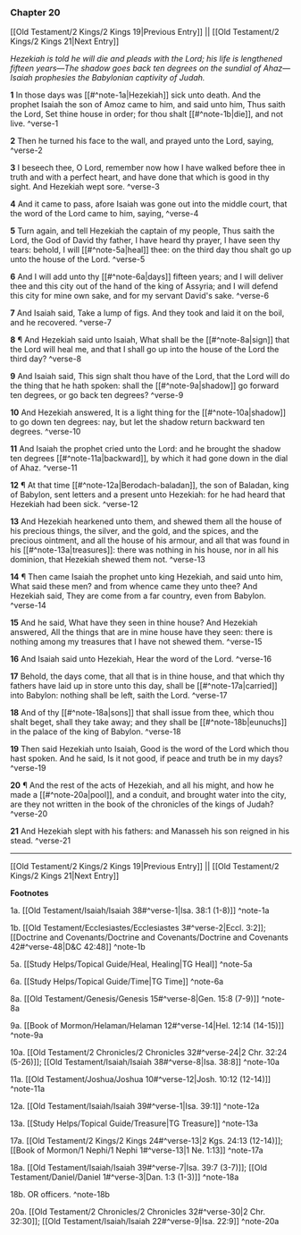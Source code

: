 ### Chapter 20

[[Old Testament/2 Kings/2 Kings 19|Previous Entry]]  ||  [[Old Testament/2 Kings/2 Kings 21|Next Entry]]

*Hezekiah is told he will die and pleads with the Lord; his life is lengthened fifteen years—The shadow goes back ten degrees on the sundial of Ahaz—Isaiah prophesies the Babylonian captivity of Judah.*

**1**  In those days was [[#^note-1a|Hezekiah]] sick unto death. And the prophet Isaiah the son of Amoz came to him, and said unto him, Thus saith the Lord, Set thine house in order; for thou shalt [[#^note-1b|die]], and not live. ^verse-1

**2**  Then he turned his face to the wall, and prayed unto the Lord, saying, ^verse-2

**3**  I beseech thee, O Lord, remember now how I have walked before thee in truth and with a perfect heart, and have done that which is good in thy sight. And Hezekiah wept sore. ^verse-3

**4**  And it came to pass, afore Isaiah was gone out into the middle court, that the word of the Lord came to him, saying, ^verse-4

**5**  Turn again, and tell Hezekiah the captain of my people, Thus saith the Lord, the God of David thy father, I have heard thy prayer, I have seen thy tears: behold, I will [[#^note-5a|heal]] thee: on the third day thou shalt go up unto the house of the Lord. ^verse-5

**6**  And I will add unto thy [[#^note-6a|days]] fifteen years; and I will deliver thee and this city out of the hand of the king of Assyria; and I will defend this city for mine own sake, and for my servant David's sake. ^verse-6

**7**  And Isaiah said, Take a lump of figs. And they took and laid it on the boil, and he recovered. ^verse-7

**8**  ¶ And Hezekiah said unto Isaiah, What shall be the [[#^note-8a|sign]] that the Lord will heal me, and that I shall go up into the house of the Lord the third day? ^verse-8

**9**  And Isaiah said, This sign shalt thou have of the Lord, that the Lord will do the thing that he hath spoken: shall the [[#^note-9a|shadow]] go forward ten degrees, or go back ten degrees? ^verse-9

**10**  And Hezekiah answered, It is a light thing for the [[#^note-10a|shadow]] to go down ten degrees: nay, but let the shadow return backward ten degrees. ^verse-10

**11**  And Isaiah the prophet cried unto the Lord: and he brought the shadow ten degrees [[#^note-11a|backward]], by which it had gone down in the dial of Ahaz. ^verse-11

**12**  ¶ At that time [[#^note-12a|Berodach-baladan]], the son of Baladan, king of Babylon, sent letters and a present unto Hezekiah: for he had heard that Hezekiah had been sick. ^verse-12

**13**  And Hezekiah hearkened unto them, and shewed them all the house of his precious things, the silver, and the gold, and the spices, and the precious ointment, and all the house of his armour, and all that was found in his [[#^note-13a|treasures]]: there was nothing in his house, nor in all his dominion, that Hezekiah shewed them not. ^verse-13

**14**  ¶ Then came Isaiah the prophet unto king Hezekiah, and said unto him, What said these men? and from whence came they unto thee? And Hezekiah said, They are come from a far country, even from Babylon. ^verse-14

**15**  And he said, What have they seen in thine house? And Hezekiah answered, All the things that are in mine house have they seen: there is nothing among my treasures that I have not shewed them. ^verse-15

**16**  And Isaiah said unto Hezekiah, Hear the word of the Lord. ^verse-16

**17**  Behold, the days come, that all that is in thine house, and that which thy fathers have laid up in store unto this day, shall be [[#^note-17a|carried]] into Babylon: nothing shall be left, saith the Lord. ^verse-17

**18**  And of thy [[#^note-18a|sons]] that shall issue from thee, which thou shalt beget, shall they take away; and they shall be [[#^note-18b|eunuchs]] in the palace of the king of Babylon. ^verse-18

**19**  Then said Hezekiah unto Isaiah, Good is the word of the Lord which thou hast spoken. And he said, Is it not good, if peace and truth be in my days? ^verse-19

**20**  ¶ And the rest of the acts of Hezekiah, and all his might, and how he made a [[#^note-20a|pool]], and a conduit, and brought water into the city, are they not written in the book of the chronicles of the kings of Judah? ^verse-20

**21**  And Hezekiah slept with his fathers: and Manasseh his son reigned in his stead. ^verse-21


---
[[Old Testament/2 Kings/2 Kings 19|Previous Entry]]  ||  [[Old Testament/2 Kings/2 Kings 21|Next Entry]]


**Footnotes**


1a. [[Old Testament/Isaiah/Isaiah 38#^verse-1|Isa. 38:1 (1-8)]] ^note-1a

1b. [[Old Testament/Ecclesiastes/Ecclesiastes 3#^verse-2|Eccl. 3:2]]; [[Doctrine and Covenants/Doctrine and Covenants/Doctrine and Covenants 42#^verse-48|D&C 42:48]] ^note-1b

5a. [[Study Helps/Topical Guide/Heal, Healing|TG Heal]] ^note-5a

6a. [[Study Helps/Topical Guide/Time|TG Time]] ^note-6a

8a. [[Old Testament/Genesis/Genesis 15#^verse-8|Gen. 15:8 (7-9)]] ^note-8a

9a. [[Book of Mormon/Helaman/Helaman 12#^verse-14|Hel. 12:14 (14-15)]] ^note-9a

10a. [[Old Testament/2 Chronicles/2 Chronicles 32#^verse-24|2 Chr. 32:24 (5-26)]]; [[Old Testament/Isaiah/Isaiah 38#^verse-8|Isa. 38:8]] ^note-10a

11a. [[Old Testament/Joshua/Joshua 10#^verse-12|Josh. 10:12 (12-14)]] ^note-11a

12a. [[Old Testament/Isaiah/Isaiah 39#^verse-1|Isa. 39:1]] ^note-12a

13a. [[Study Helps/Topical Guide/Treasure|TG Treasure]] ^note-13a

17a. [[Old Testament/2 Kings/2 Kings 24#^verse-13|2 Kgs. 24:13 (12-14)]]; [[Book of Mormon/1 Nephi/1 Nephi 1#^verse-13|1 Ne. 1:13]] ^note-17a

18a. [[Old Testament/Isaiah/Isaiah 39#^verse-7|Isa. 39:7 (3-7)]]; [[Old Testament/Daniel/Daniel 1#^verse-3|Dan. 1:3 (1-3)]] ^note-18a

18b. OR officers. ^note-18b

20a. [[Old Testament/2 Chronicles/2 Chronicles 32#^verse-30|2 Chr. 32:30]]; [[Old Testament/Isaiah/Isaiah 22#^verse-9|Isa. 22:9]] ^note-20a